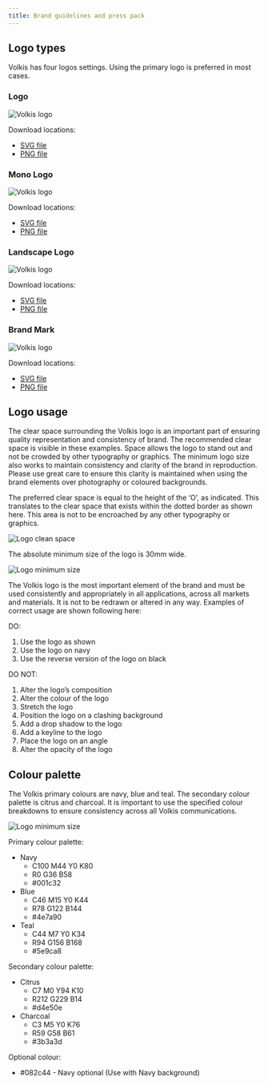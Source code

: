```yaml
---
title: Brand guidelines and press pack
---
```


## Logo types

Volkis has four logos settings. Using the primary logo is preferred in most cases.

### Logo

![Volkis logo](/assets/img/Volkis_Logo_Brandpack.svg)

Download locations:

* [SVG file](/assets/img/Volkis_Logo_Brandpack.svg)
* [PNG file](/assets/img/Volkis_Logo.png)

### Mono Logo

![Volkis logo](/assets/img/Volkis_Logo_Mono.svg)

Download locations:

* [SVG file](/assets/img/Volkis_Logo_Mono.svg)
* [PNG file](/assets/img/Volkis_Logo_Mono.png)

### Landscape Logo

![Volkis logo](/assets/img/Volkis_Logo_Landscape.svg)

Download locations:

* [SVG file](/assets/img/Volkis_Logo_Landscape.svg)
* [PNG file](/assets/img/Volkis_Logo_Landscape.png)

### Brand Mark

![Volkis logo](/assets/img/Volkis_Icon_Brandpack.svg)

Download locations:

* [SVG file](/assets/img/Volkis_Icon_Brandpack.svg)
* [PNG file](/assets/img/Volkis_Icon.png)

## Logo usage

The clear space surrounding the Volkis logo is an important part of ensuring quality representation and consistency of brand. The recommended clear space is visible in these examples. Space allows the logo to stand out and not be crowded by other typography or graphics. The minimum logo size also works to maintain consistency and clarity of the brand in reproduction. Please use great care to ensure this clarity is maintained when using the brand elements over photography or coloured backgrounds.

The preferred clear space is equal to the height of the ‘O’, as indicated. This translates to the clear space that exists within the dotted border as shown here. This area is not to be encroached  by any other typography or graphics.

![Logo clean space](/assets/img/logo-clear-space.png)

The absolute minimum size of the logo is 30mm wide.

![Logo minimum size](/assets/img/logo-minimum-size.png)

The Volkis logo is the most important element of the brand and must be used consistently and appropriately in all applications, across all markets and materials. It is not to be redrawn or altered in any way. Examples of correct usage are shown  following here:

DO:

1. Use the logo as shown
2. Use the logo on navy
3. Use the reverse version of the logo on black 

DO NOT:

1. Alter the logo’s composition
2. Alter the colour of the logo
3. Stretch the logo
4. Position the logo on a clashing background
5. Add a drop shadow to the logo
6. Add a keyline to the logo
7. Place the logo on an angle
8. Alter the opacity of the logo

## Colour palette

The Volkis primary colours are navy, blue and teal. The secondary colour palette is citrus and charcoal. It is important to use the specified colour breakdowns to ensure consistency across all Volkis communications.

![Logo minimum size](/assets/img/Volkis_Colour_Palette.png)

Primary colour palette:

* Navy
  * C100 M44 Y0 K80
  * R0 G36 B58
  * #001c32
* Blue
  * C46 M15 Y0 K44
  * R78 G122 B144
  * #4e7a90
* Teal
  * C44 M7 Y0 K34
  * R94 G156 B168
  * #5e9ca8

Secondary colour palette:

* Citrus
  * C7 M0 Y94 K10
  * R212 G229 B14
  * #d4e50e
* Charcoal
  * C3 M5 Y0 K76
  * R59 G58 B61
  * #3b3a3d

Optional colour:

* #082c44 - Navy optional (Use with Navy background)
